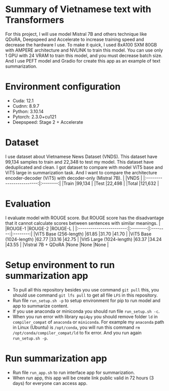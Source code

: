 # Summary of Vietnamese text with Transformers
For this project, I will use model Mistral 7B and others technique like QDoRA, Deepspeed and Accelerate to increase training speed and decrease the hardware I use. To make it quick, I used 8xA100 SXM 80GB with AMPERE architecture and NVLINK to train this model. You can use only 1 GPU with 24 VRAM to train this model, and you must decrease batch size. And I use PEFT model and Gradio for create this app as an example of text summarization.
# Environment configuration
* Cuda: 12.1
* Cudnn: 8.9.7
* Python: 3.10.14
* Pytorch: 2.3.0+cu121
* Deepspeed: Stage 2 + Accelerate
# Dataset
I use dataset about Vietnamese News Dataset (VNDS). This dataset have 99,134 samples to train and 22,348 to test my model. This dataset have deduplicated and clean. I got dataset to compare with model ViT5 base and ViT5 large in summarization task. And I want to compare the architecture encoder-decoder (ViT5) with decoder-only (Mistral 7B).
|                          |VNDS      |
|:------------------------:|:--------:|
|Train                     |99,134    |
|Test                      |22,498    |
|Total                     |121,632   |
# Evaluation
I evaluate model with ROUGE score. But ROUGE score has the disadvantage that it cannot calculate scores between sentences with similar meanings.
|                          |ROUGE-1   |ROUGE-2   |ROUGE-L   |
|:------------------------:|:--------:|:--------:|:--------:|
|ViT5 Base (256-length)    |61.85     |31.70     |41.70     |
|ViT5 Base (1024-length)   |62.77     |33.16     |42.75     |
|Vit5 Large (1024-length)  |63.37     |34.24     |43.55     |
|Vistral 7B + QDoRA        |None      |None      |None      |
# Setup environment to run summarization app
* To pull all this repository besides you use command `git pull` this, you should use command `git lfs pull` to get all file `LFS` in this repository. 
* Run file `run_setup.sh -p` to setup environment for pip to run model and app to summarize content.
* If you use anaconda or miniconda you should run file `run_setup.sh -c`.
* When you run error with library `mpi4py` you should remove folder `ld` in `compiler_compat` of `anaconda` or `miniconda`. For example my `anaconda` path in Linux (Ubuntu) is `/opt/conda`, you will run this command `rm /opt/conda/compiler_compat/ld` to fix error. And you run again `run_setup.sh -p`.
# Run summarization app
* Run file `run_app.sh` to run interface app for summarization.
* When run app, this app will be create link public valid in 72 hours (3 days) for everyone can access app.
